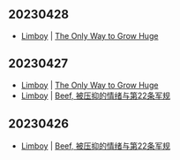 ## 20230428
- [Limboy](https://limboy.me) | [The Only Way to Grow Huge](https://limboy.me/links/the-only-way-to-grow-huge/)

## 20230427
- [Limboy](https://limboy.me) | [The Only Way to Grow Huge](https://limboy.me/links/the-only-way-to-grow-huge/)
- [Limboy](https://limboy.me) | [Beef, 被压抑的情绪与第22条军规](https://limboy.me/posts/beef/)

## 20230426
- [Limboy](https://limboy.me) | [Beef, 被压抑的情绪与第22条军规](https://limboy.me/posts/beef/)

